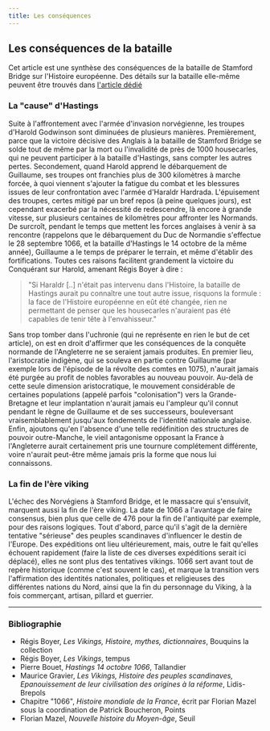 ```yaml
---
title: Les conséquences
---
```

## Les conséquences de la bataille
Cet article est une synthèse des conséquences de la bataille de Stamford Bridge sur l'Histoire européenne. Des détails sur la bataille elle-même peuvent être trouvés dans [l'article dédié](./the_battle)

### La "cause" d'Hastings
Suite à l'affrontement avec l'armée d'invasion norvégienne, les troupes d'Harold Godwinson sont diminuées de plusieurs manières. Premièrement, parce que la victoire décisive des Anglais à la bataille de Stamford Bridge se solde tout de même par la mort ou l'invalidité de près de 1000 housecarles, qui ne peuvent participer à la bataille d'Hastings, sans compter les autres pertes. Secondement, quand Harold apprend le débarquement de Guillaume, ses troupes ont franchies plus de 300 kilomètres à marche forcée, à quoi viennent s'ajouter la fatigue du combat et les blessures issues de leur confrontation avec l'armée d'Haraldr Hardrada. L'épuisement des troupes, certes mitigé par un bref repos (à peine quelques jours), est cependant exacerbé par la nécessité de redescendre, là encore à grande vitesse, sur plusieurs centaines de kilomètres pour affronter les Normands. De surcroît, pendant le temps que mettent les forces anglaises à venir à sa rencontre (rappelons que le débarquement du Duc de Normandie s'effectue le 28 septembre 1066, et la bataille d'Hastings le 14 octobre de la même année), Guillaume a le temps de préparer le terrain, et même d'établir des fortifications. Toutes ces raisons facilitent grandement la victoire du Conquérant sur Harold, amenant Régis Boyer à dire :
>"Si Haraldr [..] n'était pas intervenu dans l'Histoire, la bataille de Hastings aurait pu connaître une tout autre issue, risquons la formule : la face de l'Histoire européenne en eût été changée, rien ne permettant de penser que les housecarles n'auraient pas été capables de tenir tête à l'envahisseur."

Sans trop tomber dans l'uchronie (qui ne représente en rien le but de cet article), on est en droit d'affirmer que les conséquences de la conquête normande de l'Angleterre ne se seraient jamais produites. En premier lieu, l'aristocratie indigène, qui se souleva en partie contre Guillaume (par exemple lors de l'épisode de la révolte des comtes en 1075), n'aurait jamais été purgée au profit de nobles favorables au nouveau pouvoir. Au-delà de cette seule dimension aristocratique, le mouvement considérable de certaines populations (appelé parfois "colonisation") vers la Grande-Bretagne et leur implantation n'aurait jamais eu l'ampleur qu'il connut pendant le règne de Guillaume et de ses successeurs, bouleversant vraisemblablement jusqu'aux fondements de l'identité nationale anglaise. Enfin, ajoutons qu'en l'absence d'une telle redéfinition des structures de pouvoir outre-Manche, le vieil antagonisme opposant la France à l'Angleterre aurait certainement pris une tournure complétement différente, voire n'aurait peut-être même jamais pris la forme que nous lui connaissons.

### La fin de l'ère viking
L'échec des Norvégiens à Stamford Bridge, et le massacre qui s'ensuivit, marquent aussi la fin de l'ère viking. La date de 1066 a l'avantage de faire consensus, bien plus que celle de 476 pour la fin de l'antiquité par exemple, pour des raisons logiques. Tout d'abord, parce qu'il s'agit de la dernière tentative "sérieuse" des peuples scandinaves d'influencer le destin de l'Europe. Des expéditions ont lieu ultérieurement, mais, outre le fait qu'elles échouent rapidement (faire la liste de ces diverses expéditions serait ici déplacé), elles ne sont plus des tentatives vikings. 1066 sert avant tout de repère historique (comme c'est souvent le cas), et marque la transition vers l'affirmation des identités nationales, politiques et religieuses des différentes nations du Nord, ainsi que la fin du personnage du Viking, à la fois commerçant, artisan, pillard et guerrier.       

***
### Bibliographie
- Régis Boyer, *Les Vikings, Histoire, mythes, dictionnaires*, Bouquins la collection
- Régis Boyer, *Les Vikings*, tempus
- Pierre Bouet, *Hastings 14 octobre 1066*, Tallandier
- Maurice Gravier, *Les Vikings, Histoire des peuples scandinaves, Epanouissement de leur civilisation des origines à la réforme*, Lidis-Brepols
- Chapitre "1066", *Histoire mondiale de la France*, écrit par Florian Mazel sous la coordination de Patrick Boucheron, Points
- Florian Mazel, *Nouvelle histoire du Moyen-âge*, Seuil
